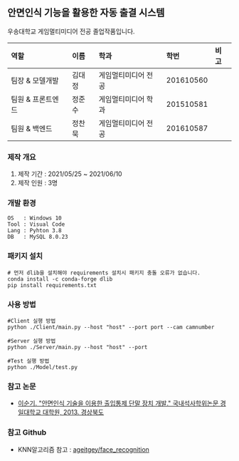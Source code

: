 ## 안면인식 기능을 활용한 자동 출결 시스템
우송대학교 게임멀티미디어 전공 졸업작품입니다.


역할|이름|학과|학번|비고
:---|:---|:---|:---|:---
팀장 & 모델개발|김대정|게임멀티미디어 전공|201610560|
팀원 & 프론트엔드|정준수|게임멀티미디어 학과|201510581|
팀원 & 백엔드|정찬묵|게임멀티미디어 전공|201610587|


### 제작 개요
1. 제작 기간 : 2021/05/25 ~ 2021/06/10
2. 제작 인원 : 3명

### 개발 환경
```
OS   : Windows 10
Tool : Visual Code
Lang : Pyhton 3.8
DB   : MySQL 8.0.23
```

### 패키지 설치
```
# 먼저 dlib을 설치해야 requirements 설치시 패키지 충돌 오류가 없습니다.
conda install -c conda-forge dlib
pip install requirements.txt
```

### 사용 방법
```
#Client 실행 방법
python ./Client/main.py --host "host" --port port --cam camnumber

#Server 실행 방법
python ./Server/main.py --host "host" --port

#Test 실행 방법
python ./Model/test.py
```


### 참고 논문
 - [이순기. "안면인식 기술을 이용한 출입통제 단말 장치 개발." 국내석사학위논문 경일대학교 대학원, 2013. 경상북도](http://kiu.dcollection.net/public_resource/pdf/000001624617_20210603222714.pdf)

### 참고 Github
 - KNN알고리즘 참고 : [ageitgey/face_recognition](https://github.com/ageitgey/face_recognition)

